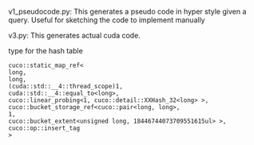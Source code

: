 
v1_pseudocode.py: This generates a pseudo code in hyper style given a query. Useful for sketching the code to implement manually

v3.py: This generates actual cuda code.


type for the hash table
```
cuco::static_map_ref<
long, 
long, 
(cuda::std::__4::thread_scope)1, 
cuda::std::__4::equal_to<long>, 
cuco::linear_probing<1, cuco::detail::XXHash_32<long> >, 
cuco::bucket_storage_ref<cuco::pair<long, long>, 
1, 
cuco::bucket_extent<unsigned long, 18446744073709551615ul> >, 
cuco::op::insert_tag
>
```